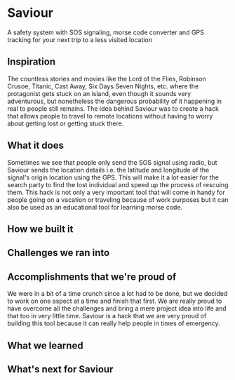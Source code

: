 # Saviour
A safety system with SOS signaling, morse code converter and GPS tracking for your next trip to a less visited location

## Inspiration
The countless stories and movies like the Lord of the Flies, Robinson Crusoe, Titanic, Cast Away, Six Days Seven Nights, etc. where the protagonist gets stuck on an island, even though it sounds very adventurous, but nonetheless the dangerous probability of it happening in real to people still remains. The idea behind Saviour was to create a hack that allows people to travel to remote locations without having to worry about getting lost or getting stuck there. 

## What it does
Sometimes we see that people only send the SOS signal using radio, but Saviour sends the location details i.e. the latitude and longitude of the signal's origin location using the GPS. This will make it a lot easier for the search party to find the lost individual and speed up the process of rescuing them. 
This hack is not only a very important tool that will come in handy for people going on a vacation or traveling because of work purposes but it can also be used as an educational tool for learning morse code. 

## How we built it

## Challenges we ran into

## Accomplishments that we're proud of
We were in a bit of a time crunch since a lot had to be done, but we decided to work on one aspect at a time and finish that first. We are really proud to have overcome all the challenges and bring a mere project idea into life and that too in very little time. Saviour is a hack that we are very proud of building this tool because it can really help people in times of emergency.

## What we learned


## What's next for Saviour

